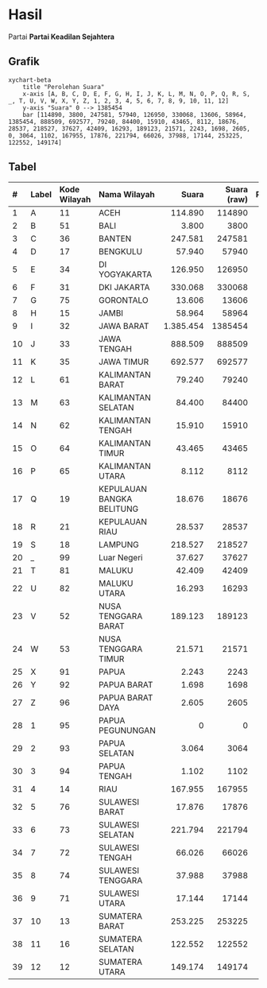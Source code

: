 # Hasil

Partai **Partai Keadilan Sejahtera**

## Grafik

```mermaid
xychart-beta
    title "Perolehan Suara"
    x-axis [A, B, C, D, E, F, G, H, I, J, K, L, M, N, O, P, Q, R, S, _, T, U, V, W, X, Y, Z, 1, 2, 3, 4, 5, 6, 7, 8, 9, 10, 11, 12]
    y-axis "Suara" 0 --> 1385454
    bar [114890, 3800, 247581, 57940, 126950, 330068, 13606, 58964, 1385454, 888509, 692577, 79240, 84400, 15910, 43465, 8112, 18676, 28537, 218527, 37627, 42409, 16293, 189123, 21571, 2243, 1698, 2605, 0, 3064, 1102, 167955, 17876, 221794, 66026, 37988, 17144, 253225, 122552, 149174]
```

## Tabel

| #  | Label | Kode Wilayah | Nama Wilayah              | Suara     | Suara (raw) | Persentase |
|:-- |:----- |:------------ |:------------------------- | ---------:| -----------:| ----------:|
| 1  | A     | 11           | ACEH                      | 114.890   | 114890      | 1,98       |
| 2  | B     | 51           | BALI                      | 3.800     | 3800        | 0,07       |
| 3  | C     | 36           | BANTEN                    | 247.581   | 247581      | 4,28       |
| 4  | D     | 17           | BENGKULU                  | 57.940    | 57940       | 1,00       |
| 5  | E     | 34           | DI YOGYAKARTA             | 126.950   | 126950      | 2,19       |
| 6  | F     | 31           | DKI JAKARTA               | 330.068   | 330068      | 5,70       |
| 7  | G     | 75           | GORONTALO                 | 13.606    | 13606       | 0,24       |
| 8  | H     | 15           | JAMBI                     | 58.964    | 58964       | 1,02       |
| 9  | I     | 32           | JAWA BARAT                | 1.385.454 | 1385454     | 23,93      |
| 10 | J     | 33           | JAWA TENGAH               | 888.509   | 888509      | 15,35      |
| 11 | K     | 35           | JAWA TIMUR                | 692.577   | 692577      | 11,96      |
| 12 | L     | 61           | KALIMANTAN BARAT          | 79.240    | 79240       | 1,37       |
| 13 | M     | 63           | KALIMANTAN SELATAN        | 84.400    | 84400       | 1,46       |
| 14 | N     | 62           | KALIMANTAN TENGAH         | 15.910    | 15910       | 0,27       |
| 15 | O     | 64           | KALIMANTAN TIMUR          | 43.465    | 43465       | 0,75       |
| 16 | P     | 65           | KALIMANTAN UTARA          | 8.112     | 8112        | 0,14       |
| 17 | Q     | 19           | KEPULAUAN BANGKA BELITUNG | 18.676    | 18676       | 0,32       |
| 18 | R     | 21           | KEPULAUAN RIAU            | 28.537    | 28537       | 0,49       |
| 19 | S     | 18           | LAMPUNG                   | 218.527   | 218527      | 3,78       |
| 20 | _     | 99           | Luar Negeri               | 37.627    | 37627       | 0,65       |
| 21 | T     | 81           | MALUKU                    | 42.409    | 42409       | 0,73       |
| 22 | U     | 82           | MALUKU UTARA              | 16.293    | 16293       | 0,28       |
| 23 | V     | 52           | NUSA TENGGARA BARAT       | 189.123   | 189123      | 3,27       |
| 24 | W     | 53           | NUSA TENGGARA TIMUR       | 21.571    | 21571       | 0,37       |
| 25 | X     | 91           | PAPUA                     | 2.243     | 2243        | 0,04       |
| 26 | Y     | 92           | PAPUA BARAT               | 1.698     | 1698        | 0,03       |
| 27 | Z     | 96           | PAPUA BARAT DAYA          | 2.605     | 2605        | 0,05       |
| 28 | 1     | 95           | PAPUA PEGUNUNGAN          | 0         | 0           | 0,00       |
| 29 | 2     | 93           | PAPUA SELATAN             | 3.064     | 3064        | 0,05       |
| 30 | 3     | 94           | PAPUA TENGAH              | 1.102     | 1102        | 0,02       |
| 31 | 4     | 14           | RIAU                      | 167.955   | 167955      | 2,90       |
| 32 | 5     | 76           | SULAWESI BARAT            | 17.876    | 17876       | 0,31       |
| 33 | 6     | 73           | SULAWESI SELATAN          | 221.794   | 221794      | 3,83       |
| 34 | 7     | 72           | SULAWESI TENGAH           | 66.026    | 66026       | 1,14       |
| 35 | 8     | 74           | SULAWESI TENGGARA         | 37.988    | 37988       | 0,66       |
| 36 | 9     | 71           | SULAWESI UTARA            | 17.144    | 17144       | 0,30       |
| 37 | 10    | 13           | SUMATERA BARAT            | 253.225   | 253225      | 4,37       |
| 38 | 11    | 16           | SUMATERA SELATAN          | 122.552   | 122552      | 2,12       |
| 39 | 12    | 12           | SUMATERA UTARA            | 149.174   | 149174      | 2,58       |



